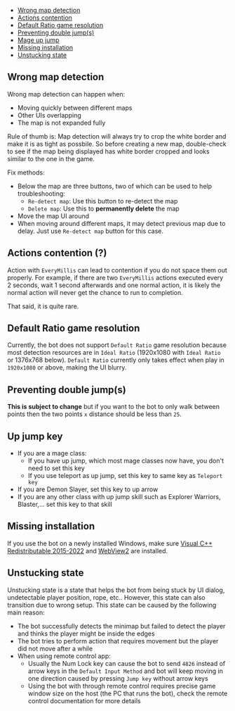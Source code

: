 - [Wrong map detection](#wrong-map-detection)
- [Actions contention](#actions-contention-)
- [Default Ratio game resolution](#default-ratio-game-resolution)
- [Preventing double jump(s)](#preventing-double-jumps)
- [Mage up jump](#mage-up-jump)
- [Missing installation](#missing-installation)
- [Unstucking state](#unstucking-state)

## Wrong map detection
Wrong map detection can happen when:
- Moving quickly between different maps
- Other UIs overlapping
- The map is not expanded fully

Rule of thumb is:  Map detection will always try to crop the white border and make it is as tight as possbile. So before
creating a new map, double-check to see if the map being displayed has white border cropped and looks similar to the
one in the game.

Fix methods:
- Below the map are three buttons, two of which can be used to help troubleshooting:
    - `Re-detect map`: Use this button to re-detect the map
    - `Delete map`: Use this to **permanently delete** the map
- Move the map UI around
- When moving around different maps, it may detect previous map due to delay. Just use `Re-detect map` 
button for this case.

## Actions contention (?)
Action with `EveryMillis` can lead to contention if you do not space them out properly. For example, if there are two `EveryMillis` actions executed every 2 seconds, wait 1 second afterwards and one normal action, it is likely the normal action will never
get the chance to run to completion.

That said, it is quite rare.

## Default Ratio game resolution
Currently, the bot does not support `Default Ratio` game resolution because most detection resources are
in `Ideal Ratio` (1920x1080 with `Ideal Ratio` or 1376x768 below). `Default Ratio` currently only takes effect
when play in `1920x1080` or above, making the UI blurry.

## Preventing double jump(s)
**This is subject to change** but if you want to the bot to only walk between points then the two
points `x` distance should be less than `25`.

## Up jump key
- If you are a mage class:
  - If you have up jump, which most mage classes now have, you don't need to set this key
  - If you use teleport as up jump, set this key to same key as `Teleport key` 
- If you are Demon Slayer, set this key to up arrow
- If you are any other class with up jump skill such as Explorer Warriors, Blaster,... set this key to that skill

## Missing installation
If you use the bot on a newly installed Windows, make sure [Visual C++ Redistributable 2015-2022](https://learn.microsoft.com/en-us/cpp/windows/latest-supported-vc-redist#visual-studio-2015-2017-2019-and-2022) and [WebView2](https://developer.microsoft.com/en-us/microsoft-edge/webview2?form=MA13LH) are installed.

## Unstucking state
Unstucking state is a state that helps the bot from being stuck by UI dialog, undetectable player position, rope, etc..
However, this state can also transition due to wrong setup. This state can be caused by the following main reason:
- The bot successfully detects the minimap but failed to detect the player and thinks the player might be inside the edges
- The bot tries to perform action that requires movement but the player did not move after a while
- When using remote control app:
  - Usually the Num Lock key can cause the bot to send `4826` instead of arrow keys in the `Default Input Method` and bot will keep moving in one direction caused by pressing `Jump key` without arrow keys
  - Using the bot with through remote control requires precise game window size on the host (the PC that runs the bot), check the remote control documentation for more details


